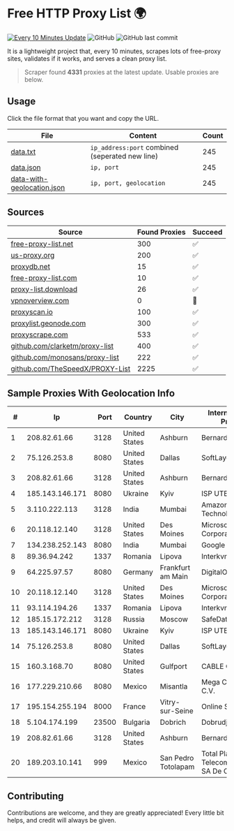 
# Free HTTP Proxy List 🌍

[![Every 10 Minutes Update](https://github.com/mertguvencli/http-proxy-list/actions/workflows/main.yml/badge.svg?branch=main)](https://github.com/mertguvencli/http-proxy-list/actions/workflows/main.yml)
![GitHub](https://img.shields.io/github/license/mertguvencli/http-proxy-list)
![GitHub last commit](https://img.shields.io/github/last-commit/mertguvencli/http-proxy-list)

It is a lightweight project that, every 10 minutes, scrapes lots of free-proxy sites, validates if it works, and serves a clean proxy list.


> Scraper found **4331** proxies at the latest update. Usable proxies are below.

## Usage

Click the file format that you want and copy the URL.


|File|Content|Count|
|----|-------|-----|
|[data.txt](https://raw.githubusercontent.com/mertguvencli/http-proxy-list/main/proxy-list/data.txt)|`ip_address:port` combined (seperated new line)|245|
|[data.json](https://raw.githubusercontent.com/mertguvencli/http-proxy-list/main/proxy-list/data.json)|`ip, port`|245|
|[data-with-geolocation.json](https://raw.githubusercontent.com/mertguvencli/http-proxy-list/main/proxy-list/data-with-geolocation.json)|`ip, port, geolocation`|245|

## Sources

|Source|Found Proxies|Succeed|
|------|-------------|-------|
|[free-proxy-list.net](https://free-proxy-list.net)|300|✅|
|[us-proxy.org](https://www.us-proxy.org)|200|✅|
|[proxydb.net](http://proxydb.net)|15|✅|
|[free-proxy-list.com](https://free-proxy-list.com/?page=&port=&type%5B%5D=http&type%5B%5D=https&up_time=0&search=Search)|10|✅|
|[proxy-list.download](https://www.proxy-list.download/HTTP)|26|✅|
|[vpnoverview.com](https://vpnoverview.com/privacy/anonymous-browsing/free-proxy-servers)|0|🚫|
|[proxyscan.io](https://www.proxyscan.io)|100|✅|
|[proxylist.geonode.com](https://proxylist.geonode.com/api/proxy-list?limit=300&page=1&sort_by=lastChecked&sort_type=desc&protocols=http,https)|300|✅|
|[proxyscrape.com](https://api.proxyscrape.com/v2/?request=displayproxies&protocol=http&timeout=10000&country=all&ssl=all&anonymity=all)|533|✅|
|[github.com/clarketm/proxy-list](https://raw.githubusercontent.com/clarketm/proxy-list/master/proxy-list-raw.txt)|400|✅|
|[github.com/monosans/proxy-list](https://raw.githubusercontent.com/monosans/proxy-list/main/proxies/http.txt)|222|✅|
|[github.com/TheSpeedX/PROXY-List](https://raw.githubusercontent.com/TheSpeedX/PROXY-List/master/http.txt)|2225|✅|


## Sample Proxies With Geolocation Info

|#|Ip|Port|Country|City|Internet Service Provider|
|-|--|----|-------|----|-------------------------|
|1|208.82.61.66|3128|United States|Ashburn|Bernardi Sounds|
|2|75.126.253.8|8080|United States|Dallas|SoftLayer|
|3|208.82.61.66|3128|United States|Ashburn|Bernardi Sounds|
|4|185.143.146.171|8080|Ukraine|Kyiv|ISP UTELS|
|5|3.110.222.113|3128|India|Mumbai|Amazon Technologies Inc.|
|6|20.118.12.140|3128|United States|Des Moines|Microsoft Corporation|
|7|134.238.252.143|8080|India|Mumbai|Google LLC|
|8|89.36.94.242|1337|Romania|Lipova|Interkvm Host SRL|
|9|64.225.97.57|8080|Germany|Frankfurt am Main|DigitalOcean, LLC|
|10|20.118.12.140|3128|United States|Des Moines|Microsoft Corporation|
|11|93.114.194.26|1337|Romania|Lipova|Interkvm Host SRL|
|12|185.15.172.212|3128|Russia|Moscow|SafeData LLC|
|13|185.143.146.171|8080|Ukraine|Kyiv|ISP UTELS|
|14|75.126.253.8|8080|United States|Dallas|SoftLayer|
|15|160.3.168.70|8080|United States|Gulfport|CABLE ONE, INC.|
|16|177.229.210.66|8080|Mexico|Misantla|Mega Cable, S.A. de C.V.|
|17|195.154.255.194|8000|France|Vitry-sur-Seine|Online S.A.S.|
|18|5.104.174.199|23500|Bulgaria|Dobrich|DobrudjaCable Ltd.|
|19|208.82.61.66|3128|United States|Ashburn|Bernardi Sounds|
|20|189.203.10.141|999|Mexico|San Pedro Totolapam|Total Play Telecomunicaciones SA De CV|



## Contributing

Contributions are welcome, and they are greatly appreciated! Every
little bit helps, and credit will always be given.

